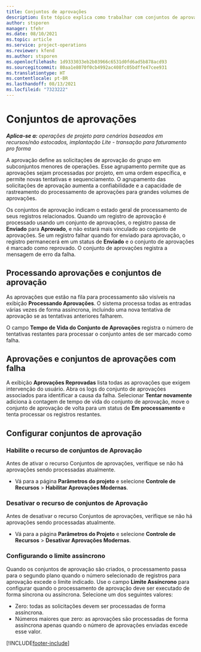 ```yaml
---
title: Conjuntos de aprovações
description: Este tópico explica como trabalhar com conjuntos de aprovações, solicitações e os subconjuntos dessas operações.
author: stsporen
manager: tfehr
ms.date: 08/10/2021
ms.topic: article
ms.service: project-operations
ms.reviewer: kfend
ms.author: stsporen
ms.openlocfilehash: 1d9333033eb2b03966c6531d0fd6ad5b878acd93
ms.sourcegitcommit: 80aa1e8070f0cb4992ac408fc05bdffe47cee931
ms.translationtype: HT
ms.contentlocale: pt-BR
ms.lasthandoff: 08/13/2021
ms.locfileid: "7323222"
---
```

# <a name="approval-sets"></a>Conjuntos de aprovações

_**Aplica-se a:** operações de projeto para cenários baseados em recursos/não estocados, implantação Lite - transação para faturamento pro forma_

A aprovação define as solicitações de aprovação do grupo em subconjuntos menores de operações. Esse agrupamento permite que as aprovações sejam processadas por projeto, em uma ordem específica, e permite novas tentativas e sequenciamento. O agrupamento das solicitações de aprovação aumenta a confiabilidade e a capacidade de rastreamento do processamento de aprovações para grandes volumes de aprovações.

Os conjuntos de aprovação indicam o estado geral de processamento de seus registros relacionados. Quando um registro de aprovação é processado usando um conjunto de aprovações, o registro passa de **Enviado** para **Aprovado**, e não estará mais vinculado ao conjunto de aprovações. Se um registro falhar quando for enviado para aprovação, o registro permanecerá em um status de **Enviado** e o conjunto de aprovações é marcado como reprovado. O conjunto de aprovações registra a mensagem de erro da falha.

## <a name="processing-approvals-and-approval-sets"></a>Processando aprovações e conjuntos de aprovação
As aprovações que estão na fila para processamento são visíveis na exibição **Processando Aprovações**. O sistema processa todas as entradas várias vezes de forma assíncrona, incluindo uma nova tentativa de aprovação se as tentativas anteriores falharem.

O campo **Tempo de Vida do Conjunto de Aprovações** registra o número de tentativas restantes para processar o conjunto antes de ser marcado como falha.

## <a name="failed-approvals-and-approval-sets"></a>Aprovações e conjuntos de aprovações com falha
A exibição **Aprovações Reprovadas** lista todas as aprovações que exigem intervenção do usuário. Abra os logs do conjunto de aprovações associados para identificar a causa da falha.
Selecionar **Tentar novamente** adiciona à contagem de tempo de vida do conjunto de aprovação, move o conjunto de aprovação de volta para um status de **Em processamento** e tenta processar os registros restantes.

## <a name="configure-approval-sets"></a>Configurar conjuntos de aprovação

### <a name="enable-the-approval-sets-feature"></a>Habilite o recurso de conjuntos de Aprovação
Antes de ativar o recurso Conjuntos de aprovações, verifique se não há aprovações sendo processadas atualmente.

- Vá para a página **Parâmetros do projeto** e selecione **Controle de Recursos** > **Habilitar Aprovações Modernas**.

### <a name="turn-off-the-approval-sets-feature"></a>Desativar o recurso de conjuntos de Aprovação
Antes de desativar o recurso Conjuntos de aprovações, verifique se não há aprovações sendo processadas atualmente.

- Vá para a página **Parâmetros do Projeto** e selecione **Controle de Recursos** > **Desativar Aprovações Modernas**.

### <a name="configuring-the-asynchronous-threshold"></a>Configurando o limite assíncrono 
Quando os conjuntos de aprovação são criados, o processamento passa para o segundo plano quando o número selecionado de registros para aprovação excede o limite indicado. Use o campo **Limite Assíncrono** para configurar quando o processamento de aprovação deve ser executado de forma síncrona ou assíncrona. Selecione um dos seguintes valores:

  - Zero: todas as solicitações devem ser processadas de forma assíncrona. 
  - Números maiores que zero: as aprovações são processadas de forma assíncrona apenas quando o número de aprovações enviadas excede esse valor.

[!INCLUDE[footer-include](../includes/footer-banner.md)]
